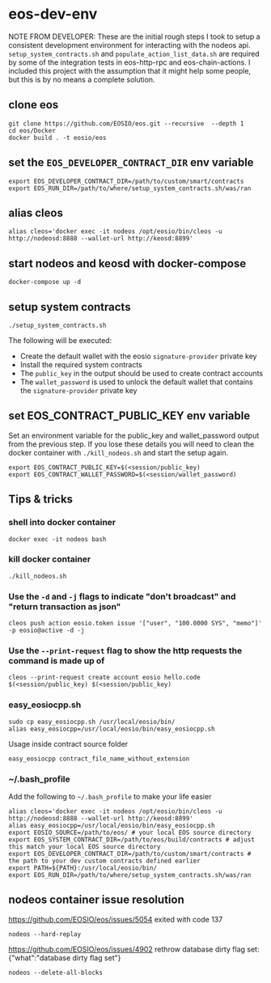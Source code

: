 # eos-dev-env
NOTE FROM DEVELOPER: These are the initial rough steps I took to setup a consistent
development environment for interacting with the nodeos api.
`setup_system_contracts.sh` and `populate_action_list_data.sh` are required by some
of the integration tests in eos-http-rpc and eos-chain-actions. I included this project
with the assumption that it might help some people, but this is by no means a complete solution.

## clone eos
```
git clone https://github.com/EOSIO/eos.git --recursive  --depth 1
cd eos/Docker
docker build . -t eosio/eos
```

## set the `EOS_DEVELOPER_CONTRACT_DIR` env variable
```
export EOS_DEVELOPER_CONTRACT_DIR=/path/to/custom/smart/contracts
export EOS_RUN_DIR=/path/to/where/setup_system_contracts.sh/was/ran
```

## alias cleos
```
alias cleos='docker exec -it nodeos /opt/eosio/bin/cleos -u http://nodeosd:8888 --wallet-url http://keosd:8899'
```

## start nodeos and keosd with docker-compose
```
docker-compose up -d
```

## setup system contracts
```
./setup_system_contracts.sh
```
The following will be executed:
- Create the default wallet with the eosio `signature-provider` private key
- Install the required system contracts
- The `public_key` in the output should be used to create contract accounts
- The `wallet_password` is used to unlock the default wallet that contains the `signature-provider` private key

## set EOS_CONTRACT_PUBLIC_KEY env variable
Set an environment variable for the public_key and wallet_password output from the previous step.
If you lose these details you will need to clean the docker container with `./kill_nodeos.sh` and start the setup again.
```
export EOS_CONTRACT_PUBLIC_KEY=$(<session/public_key)
export EOS_CONTRACT_WALLET_PASSWORD=$(<session/wallet_password)
```

## Tips & tricks
### shell into docker container
```
docker exec -it nodeos bash
```

### kill docker container
```
./kill_nodeos.sh
```

### Use the `-d` and `-j` flags to indicate "don't broadcast" and "return transaction as json"
```
cleos push action eosio.token issue '["user", "100.0000 SYS", "memo"]' -p eosio@active -d -j
```

### Use the `--print-request` flag to show the http requests the command is made up of
```
cleos --print-request create account eosio hello.code $(<session/public_key) $(<session/public_key)
```

### easy_eosiocpp.sh
```
sudo cp easy_eosiocpp.sh /usr/local/eosio/bin/
alias easy_eosiocpp=/usr/local/eosio/bin/easy_eosiocpp.sh
```

Usage inside contract source folder
```
easy_eosiocpp contract_file_name_without_extension
```

### ~/.bash_profile
Add the following to `~/.bash_profile` to make your life easier
```
alias cleos='docker exec -it nodeos /opt/eosio/bin/cleos -u http://nodeosd:8888 --wallet-url http://keosd:8899'
alias easy_eosiocpp=/usr/local/eosio/bin/easy_eosiocpp.sh
export EOSIO_SOURCE=/path/to/eos/ # your local EOS source directory
export EOS_SYSTEM_CONTRACT_DIR=/path/to/eos/build/contracts # adjust this match your local EOS source directory
export EOS_DEVELOPER_CONTRACT_DIR=/path/to/custom/smart/contracts # the path to your dev custom contracts defined earlier
export PATH=${PATH}:/usr/local/eosio/bin/
export EOS_RUN_DIR=/path/to/where/setup_system_contracts.sh/was/ran
```

## nodeos container issue resolution
https://github.com/EOSIO/eos/issues/5054
exited with code 137
```
nodeos --hard-replay
```
https://github.com/EOSIO/eos/issues/4902
rethrow database dirty flag set: {"what":"database dirty flag set"}
```
nodeos --delete-all-blocks
```
